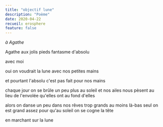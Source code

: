 ```yaml
---
title: "objectif lune"
description: "Poème"
date: 2020-04-22
recueil: erosphere
feature: false
---
```


*à Agathe*

Agathe aux jolis pieds
fantasme d'absolu

avec moi

oui on voudrait la lune
avec nos petites mains

et pourtant l'absolu
c'est pas fait pour nos mains

chaque jour on se brûle un peu plus au soleil
et nos ailes nous pèsent au lieu de l'envolée
qu'elles ont au fond d'elles

alors on danse un peu dans nos rêves trop grands
au moins là-bas seul on est grand
assez pour qu'au soleil on se cogne la tête

en marchant sur la lune
